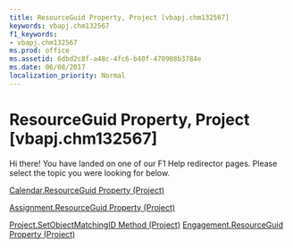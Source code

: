 ```yaml
---
title: ResourceGuid Property, Project [vbapj.chm132567]
keywords: vbapj.chm132567
f1_keywords:
- vbapj.chm132567
ms.prod: office
ms.assetid: 6dbd2c8f-a48c-4fc6-b40f-470908b3784e
ms.date: 06/08/2017
localization_priority: Normal
---
```



# ResourceGuid Property, Project [vbapj.chm132567]

Hi there! You have landed on one of our F1 Help redirector pages. Please select the topic you were looking for below.

[Calendar.ResourceGuid Property (Project)](http://msdn.microsoft.com/library/c66c3e90-06e0-5b48-3e44-48e366377258%28Office.15%29.aspx)

[Assignment.ResourceGuid Property (Project)](http://msdn.microsoft.com/library/d3def8ce-3eed-700a-2021-71c2b4669697%28Office.15%29.aspx)

[Project.SetObjectMatchingID Method (Project)](http://msdn.microsoft.com/library/d0d79e0a-bfec-9882-bfe9-72f7c51f0baf%28Office.15%29.aspx)
[Engagement.ResourceGuid Property (Project)](http://msdn.microsoft.com/library/9b92c2a6-891d-c7d0-97a8-aee2deee7277%28Office.15%29.aspx)

